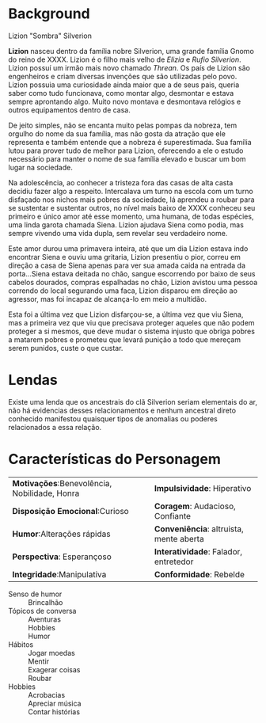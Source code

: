 

# Background

Lizion  "Sombra" Silverion


**Lizion** nasceu dentro da família nobre Silverion, uma grande família Gnomo do reino de XXXX. Lizion é o filho mais velho de *Elizia* e *Rufio Silverion*. Lizion possuí um irmão mais novo chamado *Threan*. Os país de Lizion são engenheiros e criam diversas invenções que são utilizadas pelo povo. Lizion possuia uma curiosidade ainda maior que a de seus pais, queria saber como tudo funcionava, como montar algo, desmontar e estava sempre aprontando algo. Muito novo montava e desmontava relógios e outros equipamentos dentro de casa.

De jeito simples, não se encanta muito pelas pompas da nobreza, tem orgulho do nome da sua família, mas não gosta da atração que ele representa e também entende que a nobreza é superestimada.
Sua família lutou para prover tudo de melhor para Lizion, oferecendo a ele o estudo necessário para manter o nome de sua família elevado e buscar um bom lugar na sociedade. 

Na adolescência, ao conhecer a tristeza fora das casas de alta casta decidiu fazer algo a respeito. Intercalava um turno na escola com um turno disfaçado nos nichos mais pobres da sociedade, lá aprendeu a roubar para se sustentar e sustentar outros, no nível mais baixo de XXXX conheceu seu primeiro e único amor até esse momento, uma humana, de todas espécies, uma linda garota chamada Siena. Lizion ajudava Siena como podia, mas sempre vivendo uma vida dupla, sem revelar seu verdadeiro nome.

Este amor durou uma primavera inteira, até que um dia Lizion estava indo encontrar Siena e ouviu uma gritaria, Lizion presentiu o pior, correu em direção a casa de Siena apenas para ver sua amada caida na entrada da porta...Siena estava deitada no chão, sangue escorrendo por baixo de seus cabelos dourados, compras espalhadas no chão, Lizion avistou uma pessoa correndo do local segurando uma faca, Lizion disparou em direção ao agressor, mas foi incapaz de alcança-lo em meio a multidão.

Esta foi a última vez que Lizion disfarçou-se, a última vez que viu Siena, mas a primeira vez que viu que precisava proteger aqueles que não podem proteger a si mesmos, que deve mudar o sistema injusto que obriga pobres a matarem pobres e prometeu que levará punição a todo que mereçam serem punidos, custe o que custar.


# Lendas

Existe uma lenda que os ancestrais do clã Silverion seriam elementais do ar, não há evidencias desses relacionamentos e nenhum ancestral direto conhecido manifestou quaisquer tipos de anomalias ou poderes relacionados a essa relação.



# Características do Personagem

|                                               |                                   |
| --------------------------------------------- | --------------------------------  | 
| **Motivações**:Benevolência, Nobilidade, Honra| **Impulsividade**: Hiperativo     |
| **Disposição Emocional**:Curioso              | **Coragem**: Audacioso, Confiante |
| **Humor**:Alterações rápidas                  | **Conveniência**: altruista, mente aberta |
| **Perspectiva**: Esperançoso                  | **Interatividade**: Falador, entretedor |
| **Integridade**:Manipulativa                  | **Conformidade**: Rebelde |


<dl>
    <dt>Senso de humor</dt>
    <dd>Brincalhão</dd>
    <dt>Tópicos de conversa</dt>
    <dd>Aventuras</dd>
    <dd>Hobbies</dd>
    <dd>Humor</dd>
    <dt>Hábitos</dt>
    <dd>Jogar moedas</dd>
    <dd>Mentir</dd>
    <dd>Exagerar coisas</dd>
    <dd>Roubar</dd>
    <dt>Hobbies</dt>
    <dd>Acrobacias</dd>
    <dd>Apreciar música</dd>
    <dd>Contar histórias</dd>
</dl>

